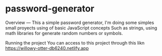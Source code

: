 # password-generator

Overview —
This a simple password generator, 
I'm doing some simples small proyects using of basic JavaScript concepts
Such as strings, using math libraries for generate random numbers or symbols.

Running the project 
You can access to this project through this likn https://willowy-otter-db6240.netlify.app
